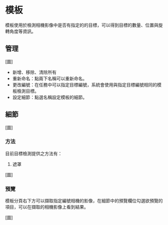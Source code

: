 # 模板

模板使用於檢測相機影像中是否有指定的的目標，可以得到目標的數量、位置與旋轉角度等資訊。

## 管理

[圖]

- 新增、移除、清除所有
- 重新命名：點兩下名稱可以重新命名。
- 更改編號：在任務中可以指定目標編號，系統會使用與指定目標編號相同的模板檢測目標。
- 設定細節：點選名稱設定模板的細節。

## 細節

[圖]

### 方法

目前目標檢測提供之方法有：

1. 遮罩

[圖]

### 預覽

模板分頁右下方可以擷取指定編號相機的影像，在細節中的預覽欄位勾選欲預覽的項目，可以在擷取的相機影像上看到結果。

[圖]
